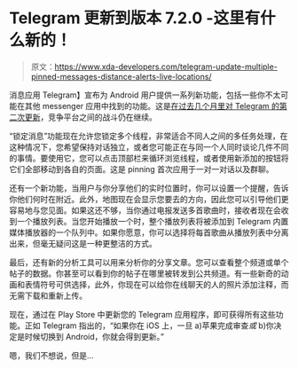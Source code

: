 # Telegram 更新到版本 7.2.0 -这里有什么新的！

> 原文：<https://www.xda-developers.com/telegram-update-multiple-pinned-messages-distance-alerts-live-locations/>

消息应用 Telegram】宣布为 Android 用户提供一系列新功能，包括一些你不太可能在其他 messenger 应用中找到的功能。这是[在过去几个月里对 Telegram 的第二次更新](https://www.xda-developers.com/telegram-chat-list-thumbnails-2gb-file-sharing-multiple-accounts-desktop/)，竞争平台之间的战斗仍在继续。

“锁定消息”功能现在允许您锁定多个线程，非常适合不同人之间的多任务处理，在这种情况下，您希望保持对话独立，或者您可能正在与同一个人同时谈论几件不同的事情。要使用它，您可以点击顶部栏来循环浏览线程，或者使用新添加的按钮将它们全部移动到各自的页面。这是 pinning 首次应用于一对一对话以及群聊。

还有一个新功能，当用户与你分享他们的实时位置时，你可以设置一个提醒，告诉你他们何时在附近。此外，地图现在会显示您要去的方向，因此您可以引导他们更容易地与您见面。如果这还不够，当你通过电报发送多首歌曲时，接收者现在会收到一个播放列表。当您开始播放一个时，整个播放列表将被添加到 Telegram 内置媒体播放器的一个队列中。如果你愿意，你可以选择将每首歌曲从播放列表中分离出来，但毫无疑问这是一种更整洁的方式。

最后，还有新的分析工具可以用来分析你的分享文章。您可以查看整个频道或单个帖子的数据。你甚至可以看到你的帖子在哪里被转发到公共频道。有一些新奇的动画和表情符号可供选择，此外，你现在可以给你在线聊天的人的照片添加注释，而无需下载和重新上传。

现在，通过在 Play Store 中更新您的 Telegram 应用程序，即可获得所有这些功能。正如 Telegram 指出的，“如果你在 iOS 上，一旦 a)苹果完成审查*或* b)你决定是时候切换到 Android，你就会得到更新。”

嗯，我们不想说，但是…